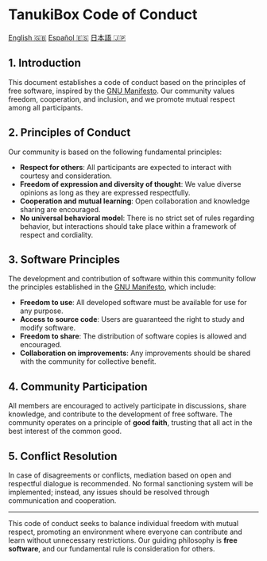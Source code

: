 # TanukiBox Code of Conduct

[English 🇬🇧](./EN.md) [Español 🇪🇸](./ES.md) [日本語 🇯🇵](./JP.md)

## 1. Introduction
This document establishes a code of conduct based on the principles of free software, inspired by the [GNU Manifesto](https://www.gnu.org/gnu/manifesto.en.html). Our community values freedom, cooperation, and inclusion, and we promote mutual respect among all participants.

## 2. Principles of Conduct

Our community is based on the following fundamental principles:

- **Respect for others**: All participants are expected to interact with courtesy and consideration.
- **Freedom of expression and diversity of thought**: We value diverse opinions as long as they are expressed respectfully.
- **Cooperation and mutual learning**: Open collaboration and knowledge sharing are encouraged.
- **No universal behavioral model**: There is no strict set of rules regarding behavior, but interactions should take place within a framework of respect and cordiality.

## 3. Software Principles

The development and contribution of software within this community follow the principles established in the [GNU Manifesto](https://www.gnu.org/gnu/manifesto.en.html), which include:

- **Freedom to use**: All developed software must be available for use for any purpose.
- **Access to source code**: Users are guaranteed the right to study and modify software.
- **Freedom to share**: The distribution of software copies is allowed and encouraged.
- **Collaboration on improvements**: Any improvements should be shared with the community for collective benefit.

## 4. Community Participation

All members are encouraged to actively participate in discussions, share knowledge, and contribute to the development of free software. The community operates on a principle of **good faith**, trusting that all act in the best interest of the common good.

## 5. Conflict Resolution

In case of disagreements or conflicts, mediation based on open and respectful dialogue is recommended. No formal sanctioning system will be implemented; instead, any issues should be resolved through communication and cooperation.

---
This code of conduct seeks to balance individual freedom with mutual respect, promoting an environment where everyone can contribute and learn without unnecessary restrictions. Our guiding philosophy is **free software**, and our fundamental rule is consideration for others.
